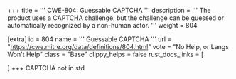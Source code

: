 +++
title = '''
CWE-804: Guessable CAPTCHA
'''
description	= '''
The product uses a CAPTCHA challenge, but the challenge can be guessed or automatically recognized by a non-human actor.
'''
weight = 804

[extra]
id = 804
name = '''
Guessable CAPTCHA
'''
url = "https://cwe.mitre.org/data/definitions/804.html"
vote = "No Help, or Langs Won't Help"
class = "Base"
clippy_helps = false
rust_docs_links = [
	
]
+++
CAPTCHA not in std